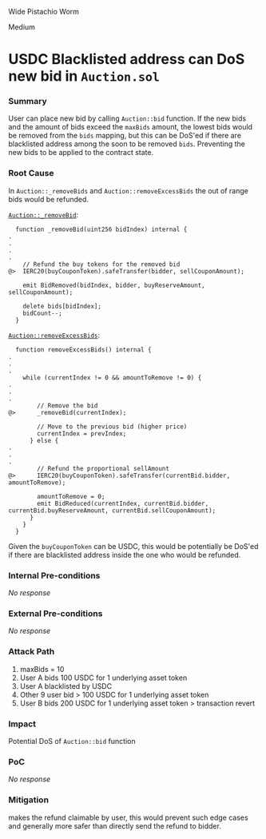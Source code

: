 Wide Pistachio Worm

Medium

# USDC Blacklisted address can DoS new bid in `Auction.sol`

### Summary

User can place new bid by calling `Auction::bid` function. If the new bids and the amount of bids exceed the `maxBids` amount, the lowest bids would be removed from the `bids` mapping, but this can be DoS'ed if there are blacklisted address among the soon to be removed `bids`. Preventing the new bids to be applied to the contract state.

### Root Cause

In `Auction::_removeBids` and `Auction::removeExcessBids` the out of range bids would be refunded.

[`Auction::_removeBid`](https://github.com/sherlock-audit/2024-12-plaza-finance/blob/main/plaza-evm/src/Auction.sol#L298-L331):
```solidity
  function _removeBid(uint256 bidIndex) internal {
.
.
.
.
    // Refund the buy tokens for the removed bid
@>  IERC20(buyCouponToken).safeTransfer(bidder, sellCouponAmount);

    emit BidRemoved(bidIndex, bidder, buyReserveAmount, sellCouponAmount);

    delete bids[bidIndex];
    bidCount--;
  }
```

[`Auction::removeExcessBids`](https://github.com/sherlock-audit/2024-12-plaza-finance/blob/main/plaza-evm/src/Auction.sol#L250-L292):
```solidity
  function removeExcessBids() internal {
.
.
.
    while (currentIndex != 0 && amountToRemove != 0) {
.
.
.
        // Remove the bid
@>      _removeBid(currentIndex);

        // Move to the previous bid (higher price)
        currentIndex = prevIndex;
      } else {
.
.
.       
        // Refund the proportional sellAmount
@>      IERC20(buyCouponToken).safeTransfer(currentBid.bidder, amountToRemove);
        
        amountToRemove = 0;
        emit BidReduced(currentIndex, currentBid.bidder, currentBid.buyReserveAmount, currentBid.sellCouponAmount);
      }
    }
  }
```

Given the `buyCouponToken` can be USDC, this would be potentially be DoS'ed if there are blacklisted address inside the one who would be refunded.

### Internal Pre-conditions

_No response_

### External Pre-conditions

_No response_

### Attack Path

1. maxBids = 10
2. User A bids 100 USDC for 1 underlying asset token
3. User A blacklisted by USDC
4. Other 9 user bid > 100 USDC for 1 underlying asset token
5. User B bids 200 USDC for 1 underlying asset token > transaction revert

### Impact

Potential DoS of `Auction::bid` function

### PoC

_No response_

### Mitigation

makes the refund claimable by user, this would prevent such edge cases and generally more safer than directly send the refund to bidder.